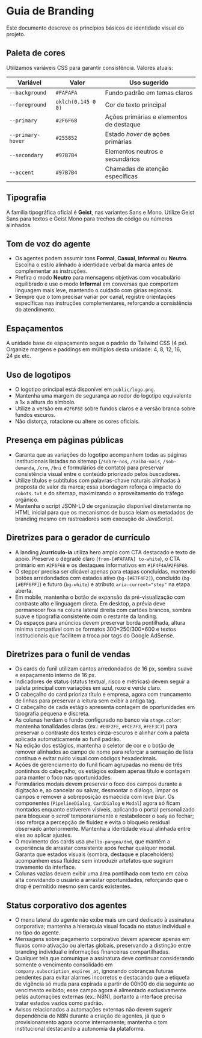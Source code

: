 # Guia de Branding

Este documento descreve os princípios básicos de identidade visual do projeto.

## Paleta de cores
Utilizamos variáveis CSS para garantir consistência. Valores atuais:

| Variável | Valor | Uso sugerido |
|---------|-------|--------------|
| `--background` | `#FAFAFA` | Fundo padrão em temas claros |
| `--foreground` | `oklch(0.145 0 0)` | Cor de texto principal |
| `--primary` | `#2F6F68` | Ações primárias e elementos de destaque |
| `--primary-hover` | `#255852` | Estado _hover_ de ações primárias |
| `--secondary` | `#97B7B4` | Elementos neutros e secundários |
| `--accent` | `#97B7B4` | Chamadas de atenção específicas |

## Tipografia
A família tipográfica oficial é **Geist**, nas variantes Sans e Mono. Utilize Geist Sans para textos e Geist Mono para trechos de código ou números alinhados.

## Tom de voz do agente
- Os agentes podem assumir tons **Formal**, **Casual**, **Informal** ou **Neutro**. Escolha o estilo alinhado à identidade verbal da marca antes de complementar as instruções.
- Prefira o modo **Neutro** para mensagens objetivas com vocabulário equilibrado e use o modo **Informal** em conversas que comportem linguagem mais leve, mantendo o cuidado com gírias regionais.
- Sempre que o tom precisar variar por canal, registre orientações específicas nas instruções complementares, reforçando a consistência do atendimento.

## Espaçamentos
A unidade base de espaçamento segue o padrão do Tailwind CSS (4 px). Organize margens e paddings em múltiplos desta unidade: 4, 8, 12, 16, 24 px etc.

## Uso de logotipos
- O logotipo principal está disponível em `public/logo.png`.
- Mantenha uma margem de segurança ao redor do logotipo equivalente a 1× a altura do símbolo.
- Utilize a versão em `#2F6F68` sobre fundos claros e a versão branca sobre fundos escuros.
- Não distorça, rotacione ou altere as cores oficiais.

## Presença em páginas públicas
- Garanta que as variações do logotipo acompanhem todas as páginas institucionais listadas no sitemap (`/sobre-nos`, `/saiba-mais`, `/sob-demanda`, `/crm`, `/bni` e formulários de contato) para preservar consistência visual entre o conteúdo priorizado pelos buscadores.
- Utilize títulos e subtítulos com palavras-chave naturais alinhadas à proposta de valor da marca; essa abordagem reforça o impacto do `robots.txt` e do sitemap, maximizando o aproveitamento do tráfego orgânico.
- Mantenha o script JSON-LD de organização disponível diretamente no HTML inicial para que os mecanismos de busca leiam os metadados de branding mesmo em rastreadores sem execução de JavaScript.

## Diretrizes para o gerador de currículo
- A landing **/curriculo-ia** utiliza hero amplo com CTA destacado e texto de apoio. Preserve o degradê claro (`from-[#FAFAFA] to-white`), o CTA primário em `#2F6F68` e os destaques informativos em `#1F4F4A`/`#2F6F68`.
- O stepper precisa ser clicável apenas para etapas concluídas, mantendo botões arredondados com estados ativo (`bg-[#E7F4F2]`), concluído (`bg-[#EFF6FF]`) e futuro (`bg-white`) e atributo `aria-current="step"` na etapa aberta.
- Em mobile, mantenha o botão de expansão da pré-visualização com contraste alto e linguagem direta. Em desktop, a prévia deve permanecer fixa na coluna lateral direita com cartões brancos, sombra suave e tipografia consistente com o restante da landing.
- Os espaços para anúncios devem preservar borda pontilhada, altura mínima compatível com os formatos 300×250/300×600 e textos institucionais que facilitem a troca por tags do Google AdSense.

## Diretrizes para o funil de vendas
- Os cards do funil utilizam cantos arredondados de 16 px, sombra suave e espaçamento interno de 16 px.
- Indicadores de status (status textual, risco e métricas) devem seguir a paleta principal com variações em azul, roxo e verde claro.
- O cabeçalho do card prioriza título e empresa, agora com truncamento de linhas para preservar a leitura sem exibir a antiga tag.
- O cabeçalho de cada estágio apresenta contagem de oportunidades em tipografia pequena e discreta.
- As colunas herdam o fundo configurado no banco via `stage.color`; mantenha tonalidades claras (ex.: `#E0F2FE`, `#FCE7F3`, `#FEF3C7`) para preservar o contraste dos textos cinza-escuros e alinhar com a paleta aplicada automaticamente ao funil padrão.
- Na edição dos estágios, mantenha o seletor de cor e o botão de remover alinhados ao campo de nome para reforçar a sensação de lista contínua e evitar ruído visual com códigos hexadecimais.
- Ações de gerenciamento do funil ficam agrupadas no menu de três pontinhos do cabeçalho; os estágios exibem apenas título e contagem para manter o foco nas oportunidades.
- Formulários modais devem preservar o foco dos campos durante a digitação e, ao cancelar ou salvar, desmontar o diálogo, limpar os campos e remover a sobreposição esmaecida com leve _blur_. Os componentes (`PipelineDialog`, `CardDialog` e `Modal`) agora só ficam montados enquanto estiverem visíveis, aplicando o portal personalizado para bloquear o _scroll_ temporariamente e restabelecer o `body` ao fechar; isso reforça a percepção de fluidez e evita o bloqueio residual observado anteriormente. Mantenha a identidade visual alinhada entre eles ao aplicar ajustes.
- O movimento dos cards usa `@hello-pangea/dnd`, que mantém a experiência de arrastar consistente após fechar qualquer modal. Garanta que estados visuais (sombra, destaque e placeholders) acompanhem essa fluidez sem introduzir artefatos que sugiram travamento da interface.
- Colunas vazias devem exibir uma área pontilhada com texto em caixa alta convidando o usuário a arrastar oportunidades, reforçando que o drop é permitido mesmo sem cards existentes.

## Status corporativo dos agentes
- O menu lateral do agente não exibe mais um card dedicado à assinatura corporativa; mantenha a hierarquia visual focada no status individual e no tipo do agente.
- Mensagens sobre pagamento corporativo devem aparecer apenas em fluxos como ativação ou alertas globais, preservando a distinção entre branding individual e informações financeiras compartilhadas.
- Qualquer tela que comunique a assinatura deve continuar considerando somente o vencimento consolidado em `company.subscription_expires_at`, ignorando cobranças futuras pendentes para evitar alarmes incorretos e destacando que a etiqueta de vigência só muda para expirada a partir de 00h00 do dia seguinte ao vencimento exibido; esse campo agora é alimentado exclusivamente pelas automações externas (ex.: N8N), portanto a interface precisa tratar estados vazios como padrão.
- Avisos relacionados a automações externas não devem sugerir dependência do N8N durante a criação de agentes, já que o provisionamento agora ocorre internamente; mantenha o tom institucional destacando a autonomia da plataforma.

